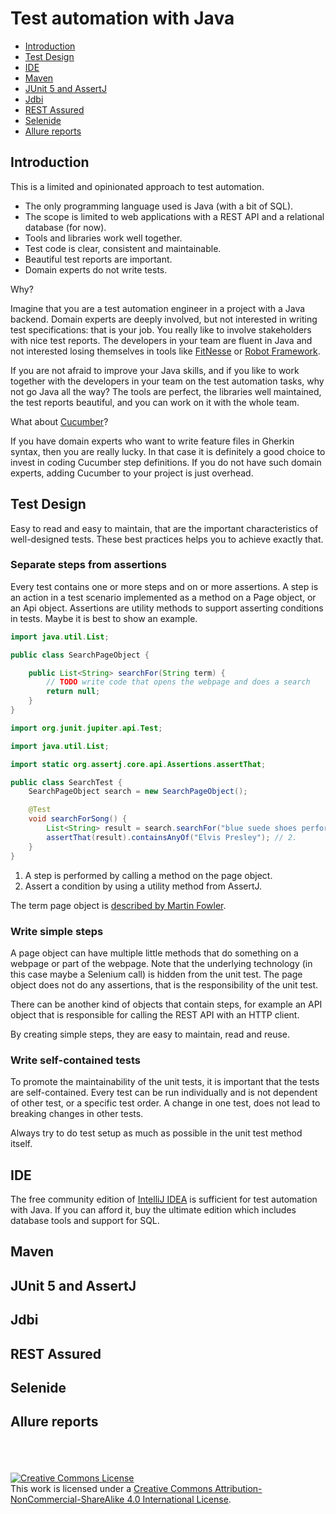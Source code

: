 # Test automation with Java

- [Introduction](#introduction)
- [Test Design](#test-design)
- [IDE](#ide)
- [Maven](#maven)
- [JUnit 5 and AssertJ](#junit-5-and-assertj)
- [Jdbi](#jdbi)
- [REST Assured](#rest-assured)
- [Selenide](#selenide)
- [Allure reports](#allure-reports)

## Introduction

This is a limited and opinionated approach to test automation.

- The only programming language used is Java (with a bit of SQL).
- The scope is limited to web applications with a REST API and a relational database (for now).
- Tools and libraries work well together.
- Test code is clear, consistent and maintainable.
- Beautiful test reports are important.
- Domain experts do not write tests.

Why?

Imagine that you are a test automation engineer in a project with a Java backend. Domain experts are deeply involved,
but not interested in writing test specifications: that is your job. You really like to involve stakeholders with nice
test reports. The developers in your team are fluent in Java and not interested losing themselves in tools
like [FitNesse](http://fitnesse.org/) or [Robot Framework](https://robotframework.org/).

If you are not afraid to improve your Java skills, and if you like to work together with the developers in your team on
the test automation tasks, why not go Java all the way? The tools are perfect, the libraries well maintained, the test
reports beautiful, and you can work on it with the whole team.

What about [Cucumber](https://cucumber.io/)?

If you have domain experts who want to write feature files in Gherkin syntax, then you are really lucky. In that case it
is definitely a good choice to invest in coding Cucumber step definitions. If you do not have such domain experts,
adding Cucumber to your project is just overhead.

## Test Design

Easy to read and easy to maintain, that are the important characteristics of well-designed tests. These best practices
helps you to achieve exactly that.

### Separate steps from assertions

Every test contains one or more steps and on or more assertions. A step is an action in a test scenario implemented as a method on a Page object, or an Api object. Assertions are utility methods to support asserting conditions in tests. Maybe it is best to show an example.

```java
import java.util.List;

public class SearchPageObject {

    public List<String> searchFor(String term) {
        // TODO write code that opens the webpage and does a search
        return null;
    }
}
``` 

```java
import org.junit.jupiter.api.Test;

import java.util.List;

import static org.assertj.core.api.Assertions.assertThat;

public class SearchTest {
    SearchPageObject search = new SearchPageObject();

    @Test
    void searchForSong() {
        List<String> result = search.searchFor("blue suede shoes performing artist");  // 1.
        assertThat(result).containsAnyOf("Elvis Presley"); // 2.
    }
}
```

1. A step is performed by calling a method on the page object.
2. Assert a condition by using a utility method from AssertJ.

The term page object is [described by Martin Fowler](https://www.martinfowler.com/bliki/PageObject.html). 

### Write simple steps

A page object can have multiple little methods that do something on a webpage or part of the webpage. Note that the underlying technology (in this case maybe a Selenium call) is hidden from the unit test. The page object does not do any assertions, that is the responsibility of the unit test.

There can be another kind of objects that contain steps, for example an API object that is responsible for calling the REST API with an HTTP client.

By creating simple steps, they are easy to maintain, read and reuse.

### Write self-contained tests

To promote the maintainability of the unit tests, it is important that the tests are self-contained. Every test can be run individually and is not dependent of other test, or a specific test order.  A change in one test, does not lead to breaking changes in other tests.

Always try to do test setup as much as possible in the unit test method itself.

## IDE

The free community edition of [IntelliJ IDEA](https://www.jetbrains.com/idea/) is sufficient for test automation with Java. If you can afford it, buy the ultimate edition which includes database tools and support for SQL.   

## Maven

## JUnit 5 and AssertJ

## Jdbi

## REST Assured

## Selenide

## Allure reports

<br /><br /><br />
<a rel="license" href="http://creativecommons.org/licenses/by-nc-sa/4.0/"><img alt="Creative Commons License" style="border-width:0" src="https://i.creativecommons.org/l/by-nc-sa/4.0/88x31.png" /></a><br />
This work is licensed under a <a rel="license" href="http://creativecommons.org/licenses/by-nc-sa/4.0/">Creative Commons
Attribution-NonCommercial-ShareAlike 4.0 International License</a>.

